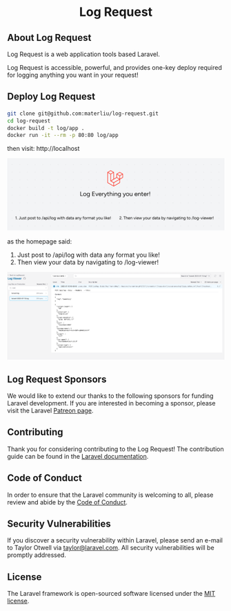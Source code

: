 <h1 align="center">Log Request</h1>

## About Log Request

Log Request is a web application tools based Laravel. 

Log Request is accessible, powerful, and provides one-key deploy required for logging anything you want in your request!

## Deploy Log Request
```bash
git clone git@github.com:materliu/log-request.git
cd log-request
docker build -t log/app .
docker run -it --rm -p 80:80 log/app
```

then visit: http://localhost

![homepage](https://raw.githubusercontent.com/materliu/log-request/master/home-page.png)

as the homepage said:

1. Just post to /api/log with data any format you like!
2. Then view your data by navigating to /log-viewer!

![log-viewer](https://raw.githubusercontent.com/materliu/log-request/master/log-viewer.png)

## Log Request Sponsors

We would like to extend our thanks to the following sponsors for funding Laravel development. If you are interested in becoming a sponsor, please visit the Laravel [Patreon page](https://patreon.com/taylorotwell).

## Contributing

Thank you for considering contributing to the Log Request! The contribution guide can be found in the [Laravel documentation](https://laravel.com/docs/contributions).

## Code of Conduct

In order to ensure that the Laravel community is welcoming to all, please review and abide by the [Code of Conduct](https://laravel.com/docs/contributions#code-of-conduct).

## Security Vulnerabilities

If you discover a security vulnerability within Laravel, please send an e-mail to Taylor Otwell via [taylor@laravel.com](mailto:taylor@laravel.com). All security vulnerabilities will be promptly addressed.

## License

The Laravel framework is open-sourced software licensed under the [MIT license](https://opensource.org/licenses/MIT).
